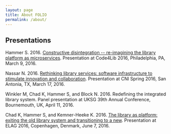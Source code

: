 ```yaml
---
layout: page
title: About FOLIO
permalink: /about/
---
```


## Presentations

Hammer S.  2016.  [Constructive disintegration -- re-imagining the library
platform as
microservices](https://2016.code4lib.org/Constructive-disintegration-reimagining-the-library-platform-as-microservices).
Presentation at Code4Lib 2016, Philadelphia, PA, March 9, 2016.

Nassar N.  2016.  [Rethinking library services: software infrastructure to stimulate innovation
and
collaboration](https://www.cni.org/topics/economic-models/rethinking-library-services-software-infrastructure-to-stimulate-innovation-and-collaboration).
Presentation at CNI Spring 2016, San Antonia, TX, March 17, 2016.

Winkler M, Chad K, Hammer S, and Block N.  2016.  Redefining the integrated
library system.  Panel presentation at UKSG 39th Annual Conference,
Bournemouth, UK, April 11, 2016.

Chad K, Hammer S, and Kemner-Heeke K.  2016.  [The library as platform: exiting
the old library system and transitioning to a
new](https://elag2016.org/index.php/program/presentations/the-library-as-platform-exiting-the-old-library-system-and-transitioning-to-a-new/).
Presentation at ELAG 2016, Copenhagen, Denmark, June 7, 2016.

